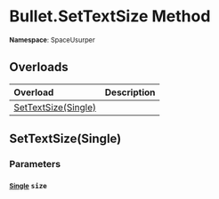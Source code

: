 # Bullet.SetTextSize Method

<small>**Namespace**: SpaceUsurper</small>

## Overloads

<div markdown="1" class="member-table">

| Overload | Description |
| :------- | ----------- |
| [SetTextSize(Single)](#Single_) |  | 

</div>

## SetTextSize(Single)
### Parameters
#### <small>[Single](https://docs.microsoft.com/en-us/dotnet/api/system.single?view=netframework-4.5)</small> `size`


